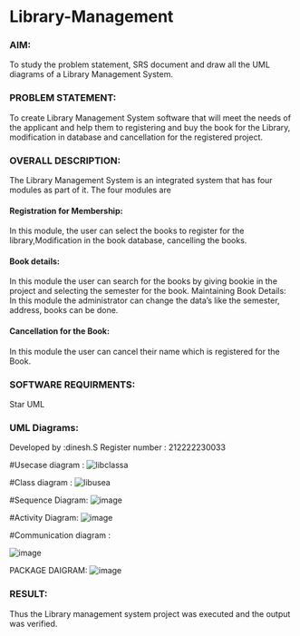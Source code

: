 # Library-Management
### AIM:
To study the problem statement, SRS document and draw all the UML diagrams of a Library Management System.
### PROBLEM STATEMENT:
To create Library Management System software that will meet the needs of the applicant
and help them to registering and buy the book for the Library, modification in database and
cancellation for the registered project.
### OVERALL DESCRIPTION:
The Library Management System is an integrated system that has four modules as part of
it. The four modules are
#### Registration for Membership:
In this module, the user can select the books to register for the library,Modification in the book
database, cancelling the books.
#### Book details:
In this module the user can search for the books by giving bookie in the project and selecting
the semester for the book.
Maintaining Book Details:
In this module the administrator can change the data’s like the semester, address, books can be
done.
#### Cancellation for the Book:
In this module the user can cancel their name which is registered for the Book.
### SOFTWARE REQUIRMENTS:
Star UML
### UML Diagrams:
Developed by :dinesh.S 
Register number : 212222230033

#Usecase diagram :
![libclassa](https://github.com/VismayaNair/Library-Management/assets/93427210/29b04ac4-0b5f-451f-bb7c-03fe3e5f2280)

#Class diagram :
![libusea](https://github.com/VismayaNair/Library-Management/assets/93427210/2ff2a554-eb72-462e-a83a-3541fac2257c)

#Sequence Diagram:
![image](https://github.com/VismayaNair/Library-Management/assets/93427210/9bf96497-aed8-46a4-a155-951557f76486)



#Activity Diagram:
![image](https://github.com/VismayaNair/Library-Management/assets/93427210/6e3f2c39-cc9c-4505-ae9c-a39632ba5254)

#Communication diagram :

![image](https://github.com/VismayaNair/Library-Management/assets/93427210/a9510d24-c9f0-4570-8bea-abdfc516a6ba)

PACKAGE DAIGRAM:
![image](https://github.com/Dineshsekhar2004/Library-Management/assets/119405916/19e187b7-d447-45b7-85a2-19a57109fcbf)



### RESULT:
Thus the Library management system project was executed and the output was verified.
